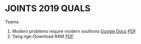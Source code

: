 # JOINTS 2019 QUALS

Teams:
1. Modern problems require modern soultions [Google Docs](https://docs.google.com/document/d/1j0kQKjXVm__jD2F7QId1nf7zQnh2AJKG4xUNngGcESM/edit) [PDF](#)
2. Yang nge-Download RAM [PDF](#)
